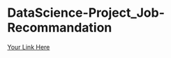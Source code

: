 # DataScience-Project_Job-Recommandation
[Your Link Here](https://drive.google.com/file/d/1B4TiKbMjn7BYopfp-q1IQWrOA2KJcr8j/view)

